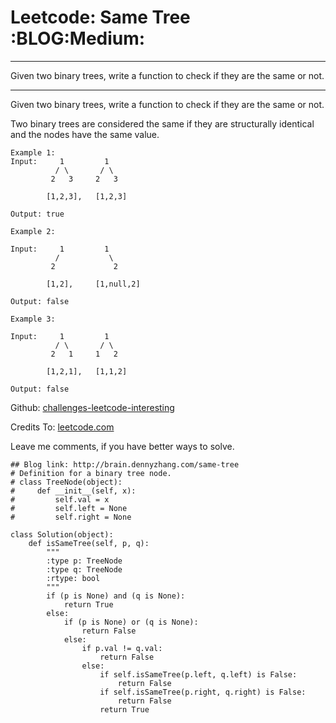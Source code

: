 # Leetcode: Same Tree     :BLOG:Medium:


---

Given two binary trees, write a function to check if they are the same or not.  

---

Given two binary trees, write a function to check if they are the same or not.  

Two binary trees are considered the same if they are structurally identical and the nodes have the same value.  

    Example 1:
    Input:     1         1
              / \       / \
             2   3     2   3
    
            [1,2,3],   [1,2,3]
    
    Output: true

    Example 2:
    
    Input:     1         1
              /           \
             2             2
    
            [1,2],     [1,null,2]
    
    Output: false

    Example 3:
    
    Input:     1         1
              / \       / \
             2   1     1   2
    
            [1,2,1],   [1,1,2]
    
    Output: false

Github: [challenges-leetcode-interesting](https://github.com/DennyZhang/challenges-leetcode-interesting/tree/master/same-tree)  

Credits To: [leetcode.com](https://leetcode.com/problems/same-tree/description/)  

Leave me comments, if you have better ways to solve.  

    ## Blog link: http://brain.dennyzhang.com/same-tree
    # Definition for a binary tree node.
    # class TreeNode(object):
    #     def __init__(self, x):
    #         self.val = x
    #         self.left = None
    #         self.right = None
    
    class Solution(object):
        def isSameTree(self, p, q):
            """
            :type p: TreeNode
            :type q: TreeNode
            :rtype: bool
            """
            if (p is None) and (q is None):
                return True
            else:
                if (p is None) or (q is None):
                    return False
                else:
                    if p.val != q.val:
                        return False
                    else:
                        if self.isSameTree(p.left, q.left) is False:
                            return False
                        if self.isSameTree(p.right, q.right) is False:
                            return False
                        return True